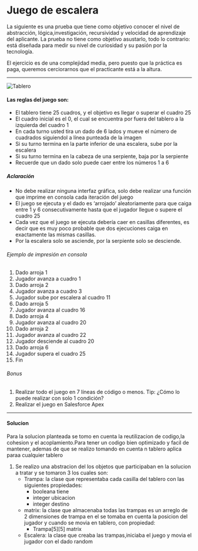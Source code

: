 # Juego de escalera

La siguiente es una prueba que tiene como objetivo conocer el nivel de abstracción, lógica,investigación, recursividad y velocidad de aprendizaje del aplicante. La prueba no tiene como objetivo asustarlo, todo lo contrario: está diseñada para medir su nivel de curiosidad y su pasión por la tecnología.

El ejercicio es de una complejidad media, pero puesto que la práctica es paga, queremos
cerciorarnos que el practicante está a la altura.

- - -

![Tablero](https://raw.githubusercontent.com/JhonyCode/Escalera/master/asset/tablero.PNG)

#### Las reglas del juego son:
- El tablero tiene 25 cuadros, y el objetivo es llegar o superar el cuadro 25
- El cuadro inicial es el 0, el cual se encuentra por fuera del tablero a la izquierda del cuadro 1
- En cada turno usted tira un dado de 6 lados y mueve el número de cuadrados siguiendol a línea punteada de la imagen
- Si su turno termina en la parte inferior de una escalera, sube por la escalera
- Si su turno termina en la cabeza de una serpiente, baja por la serpiente
- Recuerde que un dado solo puede caer entre los números 1 a 6

##### Aclaración
- No debe realizar ninguna interfaz gráfica, solo debe realizar una función que imprime en consola cada iteración del juego
- El juego se ejecuta y el dado es ‘arrojado’ aleatoriamente para que caiga entre 1 y 6 consecutivamente hasta que el jugador llegue o supere el cuadro 25
- Cada vez que el juego se ejecuta debería caer en casillas diferentes, es decir que es muy poco probable que dos ejecuciones caiga en exactamente las mismas casillas.
- Por la escalera solo se asciende, por la serpiente solo se desciende.

###### Ejemplo de impresión en consola
1. Dado arroja 1
2. Jugador avanza a cuadro 1
3. Dado arroja 2
4. Jugador avanza a cuadro 3
5. Jugador sube por escalera al cuadro 11
6. Dado arroja 5
7. Jugador avanza al cuadro 16
8. Dado arroja 4
9. Jugador avanza al cuadro 20
10. Dado arroja 2
11. Jugador avanza al cuadro 22
12. Jugador desciende al cuadro 20
13. Dado arroja 6
14. Jugador supera el cuadro 25
15. Fin

###### Bonus
1. Realizar todo el juego en 7 líneas de código o menos. Tip: ¿Cómo lo puede realizar con solo 1 condición?
2. Realizar el juego en Salesforce Apex

* * *

#### Solucion
Para la solucion planteada se tomo en cuenta la reutilizacion de codigo,la cohesion y el acoplamiento.Para tener un codigo bien optimizado y facil de mantener, ademas de que se realizo tomando en cuenta n tablero aplica paraa cualquier tablero

1. Se realizo una abstracion del los objetos que participaban en la solucion a tratar y se tomaron 3 los cuales son:
	- Trampa: la clase que representaba cada casilla del tablero con las 	siguientes propiedades:
		- booleana tiene
		- integer ubicacion
		- integer destino
	- matrix: la clase que almacenaba todas las trampas es un arreglo de 	 2 dimensiones de trampa en el se tomaba en cuenta la posicion del 		jugador y cuando se movia en tablero, con propiedad:
		- Trampa[5][5] matrix
	- Escalera: la clase que creaba las trampas,iniciaba el juego y 		movia el jugador con el dado random 
